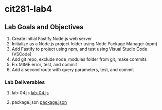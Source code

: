 # cit281-lab4

## Lab Goals and Objectives 
1. Create initial Fastify Node.js web server
2. Initialize as a Node.js project folder using Node Package Manager (npm)
3. Add Fastify to project using npm, and test using Visual Studio Code (VSCode)
4. Add git repo, exclude node_modules folder from git, make commits
5. Fix MIME error, test, and commit
6. Add a second route with query parameters, test, and commit

### Lab Deliverables
1. lab-04.js
[lab-04.js](lab-04.js)

2. package.json
[package.json](package.json)
